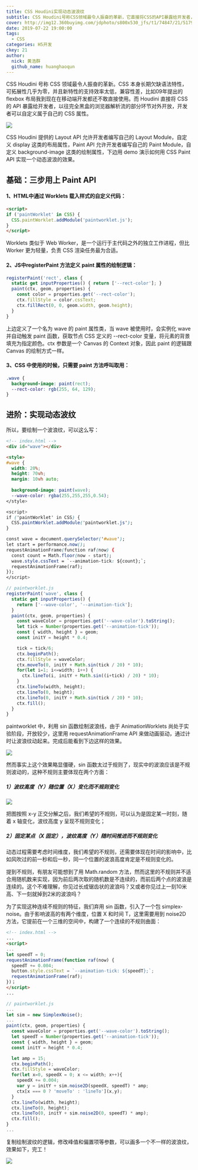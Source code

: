 ```yaml
---
title: CSS Houdini实现动态波浪纹
subtitle: CSS Houdini号称CSS领域最令人振奋的革新，它直接将CSS的API暴露给开发者，以往完全黑盒的浏览器解析流的部分环节对外开放，开发者可以自定义属于自己的CSS属性。
cover: http://img12.360buyimg.com/jdphoto/s800x530_jfs/t1/74847/21/5179/217476/5d35b8afEa7d7bcb6/685be624382850e6.jpg
date: 2019-07-22 19:00:00
tags:
  - CSS
categories: H5开发
ckey: 21
author:
  nick: 黄浩群
  github_name: huanghaoqun
---
```


CSS Houdini 号称 CSS 领域最令人振奋的革新。CSS 本身长期欠缺语法特性，可拓展性几乎为零，并且新特性的支持效率太低，兼容性差，比如09年提出的 flexbox 布局我到现在在移动端开发都还不敢直接使用。而 Houdini 直接将 CSS 的 API 暴露给开发者，以往完全黑盒的浏览器解析流的部分环节对外开放，开发者可以自定义属于自己的 CSS 属性。

![](http://img10.360buyimg.com/wq/jfs/t1/68616/22/5220/46079/5d35ae6cE910a7d93/c4847bf0290cc197.png)

CSS Houdini 提供的 Layout API 允许开发者编写自己的 Layout Module，自定义 display 这类的布局属性，Paint API 允许开发者编写自己的 Paint Module，自定义 background-image 这类的绘制属性，下边用 demo 演示如何用 CSS Paint API 实现一个动态波浪的效果。

## 基础：三步用上 Paint API
#### 1、HTML中通过 Worklets 载入样式的自定义代码：

```html
<script>
if ('paintWorklet' in CSS) {
  CSS.paintWorklet.addModule('paintworklet.js');
}
</script>
```

Worklets 类似于 Web Worker，是一个运行于主代码之外的独立工作进程，但比 Worker 更为轻量，负责 CSS 渲染任务最为合适。

#### 2、JS中registerPaint 方法定义 paint 属性的绘制逻辑：

```js
registerPaint('rect', class {
  static get inputProperties() { return ['--rect-color']; }
  paint(ctx, geom, properties) {
    const color = properties.get('--rect-color'); 
    ctx.fillStyle = color.cssText; 
    ctx.fillRect(0, 0, geom.width, geom.height);
  }
}
```

上边定义了一个名为 wave 的 paint 属性类，当 wave 被使用时，会实例化 wave 并自动触发 paint 函数，获取节点 CSS 定义的 --rect-color 变量，将元素的背景填充为指定颜色。ctx 参数是一个 Canvas 的 Context 对象，因此 paint 的逻辑跟 Canvas 的绘制方式一样。

#### 3、CSS 中使用的时候，只需要 paint 方法呼叫取用：

```css
.wave {
  background-image: paint(rect);
  --rect-color: rgb(255, 64, 129);
}
```

## 进阶：实现动态波纹

所以，要绘制一个波浪纹，可以这么写：

```html
<!-- index.html -->
<div id="wave"></div>

<style>
#wave {
  width: 20%;
  height: 70vh;
  margin: 10vh auto;
  
  background-image: paint(wave);
  --wave-color: rgba(255,255,255,0.54);
</style>

<script>
if ('paintWorklet' in CSS) {
  CSS.paintWorklet.addModule('paintworklet.js');
}

const wave = document.querySelector('#wave');
let start = performance.now();  
requestAnimationFrame(function raf(now) {
  const count = Math.floor(now - start);
  wave.style.cssText = `--animation-tick: ${count};`;
  requestAnimationFrame(raf);
});
</script>
```

```js
// paintworklet.js
registerPaint('wave', class {
  static get inputProperties() { 
    return ['--wave-color', '--animation-tick']; 
  }
  paint(ctx, geom, properties) {
    const waveColor = properties.get('--wave-color').toString();
    let tick = Number(properties.get('--animation-tick'));
    const { width, height } = geom;
    const initY = height * 0.4;

    tick = tick/6;
    ctx.beginPath();
    ctx.fillStyle = waveColor;
    ctx.moveTo(0, initY + Math.sin(tick / 20) * 10);
    for(let i=1; i<=width; i++) {
      ctx.lineTo(i, initY + Math.sin((i+tick) / 20) * 10);
    }
    ctx.lineTo(width, height);
    ctx.lineTo(0, height);
    ctx.lineTo(0, initY + Math.sin(tick / 20) * 10);
    ctx.fill();
  }
}
```

paintworklet 中，利用 sin 函数绘制波浪线，由于 AnimationWorklets 尚处于实验阶段，开放较少，这里用 requestAnimationFrame API 来做动画驱动，通过计时让波浪纹动起来。完成后能看到下边这样的效果。

![](http://img20.360buyimg.com/jdphoto/jfs/t1/59402/13/5150/39043/5d366e63E30cdb80f/ba1c0620d50bef37.gif)

然而事实上这个效果略显僵硬，sin 函数太过于规则了，现实中的波浪应该是不规则波动的，这种不规则主要体现在两个方面：

##### 1）波纹高度（Y）随位置（X）变化而不规则变化

![](http://img14.360buyimg.com/jdphoto/jfs/t1/40083/3/12170/6523/5d3671ebE5dd16e72/2b687d898da5cd39.jpg)

把图按照 x-y 正交分解之后，我们希望的不规则，可以认为是固定某一时刻，随着 x 轴变化，波纹高度 y 呈现不规则变化；

##### 2）固定某点（X 固定），波纹高度（Y）随时间推进而不规则变化

动态过程需要考虑时间维度，我们希望的不规则，还需要体现在时间的影响中，比如风吹过的前一秒和后一秒，同一个位置的波浪高度肯定是不规则变化的。

提到不规则，有朋友可能想到了用 Math.random 方法，然而这里的不规则并不适合用随机数来实现，因为前后两次取的随机数是不连续的，而前后两个点的波浪是连续的。这个不难理解，你见过长成锯齿状的波浪吗？又或者你见过上一刻10米高、下一刻就掉到2米的波浪吗？

为了实现这种连续不规则的特征，我们弃用 sin 函数，引入了一个包 simplex-noise。由于影响波高的有两个维度，位置 X 和时间 T，这里需要用到 noise2D 方法，它提前在一个三维的空间中，构建了一个连续的不规则曲面：

```html
<!-- index.html -->
...
<script>
...
let speedT = 0;
requestAnimationFrame(function raf(now) {
  speedT += 0.004;
  button.style.cssText = `--animation-tick: ${speedT};`;
  requestAnimationFrame(raf);
})；
</script>
...
```

```js
// paintworklet.js
...
let sim = new SimplexNoise();
...
paint(ctx, geom, properties) {
  const waveColor = properties.get('--wave-color').toString();
  let speedT = Number(properties.get('--animation-tick'));
  const { width, height } = geom;
  const initY = height * 0.4;

  let amp = 15;
  ctx.beginPath();
  ctx.fillStyle = waveColor;
  for(let x=0, speedX = 0; x <= width; x++){
    speedX += 0.004;
    var y = initY + sim.noise2D(speedX, speedT) * amp;
    ctx[x === 0 ? 'moveTo' : 'lineTo'](x,y);
  }
  ctx.lineTo(width, height);
  ctx.lineTo(0, height);
  ctx.lineTo(0, initY + sim.noise2D(0, speedT) * amp);
  ctx.fill();
}
...
```

复制绘制波纹的逻辑，修改峰值和偏置项等参数，可以画多一个不一样的波浪纹，效果如下，完工！

![](http://img12.360buyimg.com/jdphoto/jfs/t1/67101/33/5122/38219/5d366d3fE24f85efb/9d871d3a3e93bbae.gif)
